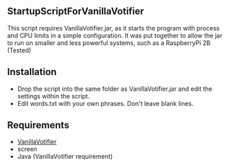 ## StartupScriptForVanillaVotifier
This script requires VanillaVotifier.jar, as it starts the program with process and CPU limits in a simple configuration.
It was put together to allow the jar to run on smaller and less powerful systems, such as a RaspberryPi 2B (Tested)

## Installation

* Drop the script into the same folder as VanillaVotifier.jar and edit the settings within the script.
* Edit words.txt with your own phrases. Don't leave blank lines.

## Requirements

* [VanillaVotifier](https://github.com/xMamo/VanillaVotifier)
* screen
* Java (VanillaVotifier requirement)
